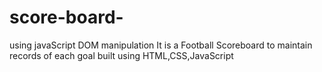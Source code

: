 # score-board-
using javaScript DOM manipulation
It is a Football Scoreboard to maintain records of each goal built using HTML,CSS,JavaScript

